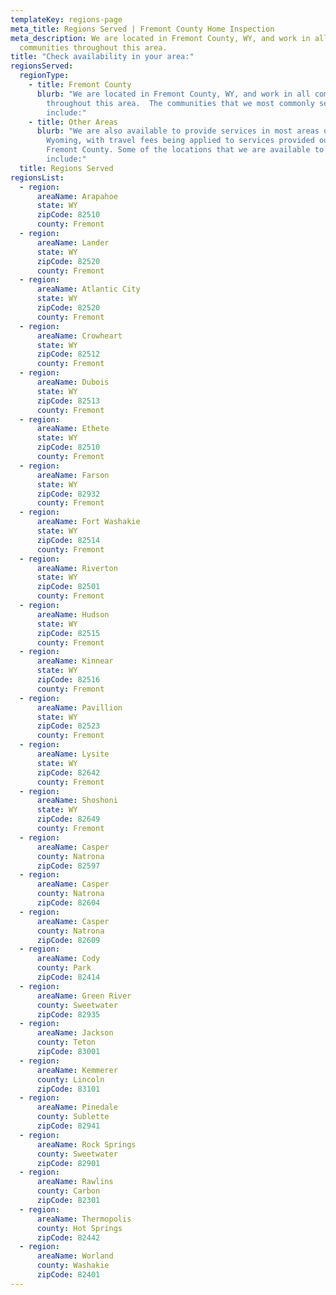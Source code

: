 ```yaml
---
templateKey: regions-page
meta_title: Regions Served | Fremont County Home Inspection
meta_description: We are located in Fremont County, WY, and work in all
  communities throughout this area.
title: "Check availability in your area:"
regionsServed:
  regionType:
    - title: Fremont County
      blurb: "We are located in Fremont County, WY, and work in all communities
        throughout this area.  The communities that we most commonly serve
        include:"
    - title: Other Areas
      blurb: "We are also available to provide services in most areas of Central
        Wyoming, with travel fees being applied to services provided outside of
        Fremont County. Some of the locations that we are available to serve
        include:"
  title: Regions Served
regionsList:
  - region:
      areaName: Arapahoe
      state: WY
      zipCode: 82510
      county: Fremont
  - region:
      areaName: Lander
      state: WY
      zipCode: 82520
      county: Fremont
  - region:
      areaName: Atlantic City
      state: WY
      zipCode: 82520
      county: Fremont
  - region:
      areaName: Crowheart
      state: WY
      zipCode: 82512
      county: Fremont
  - region:
      areaName: Dubois
      state: WY
      zipCode: 82513
      county: Fremont
  - region:
      areaName: Ethete
      state: WY
      zipCode: 82510
      county: Fremont
  - region:
      areaName: Farson
      state: WY
      zipCode: 82932
      county: Fremont
  - region:
      areaName: Fort Washakie
      state: WY
      zipCode: 82514
      county: Fremont
  - region:
      areaName: Riverton
      state: WY
      zipCode: 82501
      county: Fremont
  - region:
      areaName: Hudson
      state: WY
      zipCode: 82515
      county: Fremont
  - region:
      areaName: Kinnear
      state: WY
      zipCode: 82516
      county: Fremont
  - region:
      areaName: Pavillion
      state: WY
      zipCode: 82523
      county: Fremont
  - region:
      areaName: Lysite
      state: WY
      zipCode: 82642
      county: Fremont
  - region:
      areaName: Shoshoni
      state: WY
      zipCode: 82649
      county: Fremont
  - region:
      areaName: Casper
      county: Natrona
      zipCode: 82597
  - region:
      areaName: Casper
      county: Natrona
      zipCode: 82604
  - region:
      areaName: Casper
      county: Natrona
      zipCode: 82609
  - region:
      areaName: Cody
      county: Park
      zipCode: 82414
  - region:
      areaName: Green River
      county: Sweetwater
      zipCode: 82935
  - region:
      areaName: Jackson
      county: Teton
      zipCode: 83001
  - region:
      areaName: Kemmerer
      county: Lincoln
      zipCode: 83101
  - region:
      areaName: Pinedale
      county: Sublette
      zipCode: 82941
  - region:
      areaName: Rock Springs
      county: Sweetwater
      zipCode: 82901
  - region:
      areaName: Rawlins
      county: Carbon
      zipCode: 82301
  - region:
      areaName: Thermopolis
      county: Hot Springs
      zipCode: 82442
  - region:
      areaName: Worland
      county: Washakie
      zipCode: 82401
---
```

